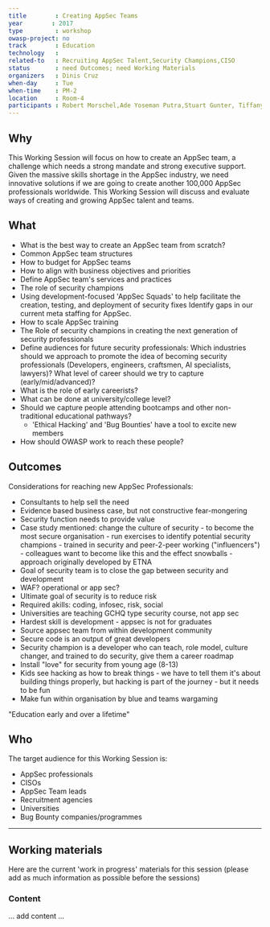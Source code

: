 ```yaml
---
title        : Creating AppSec Teams
year		: 2017
type         : workshop
owasp-project: no
track        : Education
technology   :
related-to   : Recruiting AppSec Talent,Security Champions,CISO
status       : need Outcomes; need Working Materials
organizers   : Dinis Cruz
when-day     : Tue
when-time    : PM-2
location     : Room-4
participants : Robert Morschel,Ade Yoseman Putra,Stuart Gunter, Tiffany Long, Don Gibson, Steven van der Baan
---
```


## Why

This Working Session will focus on how to create an AppSec team, a  challenge which needs a strong mandate and strong executive support.  Given the massive skills shortage in the AppSec industry, we need innovative solutions if we are going to create another 100,000 AppSec professionals worldwide. This Working Session will discuss and evaluate ways of creating and growing AppSec talent and teams.

## What

 - What is the best way to create an AppSec team from scratch?
 - Common AppSec team structures
 - How to budget for AppSec teams
 - How to align with business objectives and priorities
 - Define AppSec team's services and practices
 - The role of security champions
 - Using development-focused 'AppSec Squads' to help facilitate the creation, testing, and deployment of security fixes
  Identify gaps in our current meta staffing for AppSec.
 - How to scale AppSec training
 - The Role of security champions in creating the next generation of security professionals
 - Define audiences for future security professionals: Which industries should we approach to promote the idea of becoming security professionals (Developers, engineers, craftsmen, AI specialists, lawyers)? What level of career should we try to capture (early/mid/advanced)? 
 - What is the role of early careerists?
 - What can be done at university/college level?
 - Should we capture people attending bootcamps and other non-traditional educational pathways?
   - 'Ethical Hacking' and 'Bug Bounties' have a tool to excite new members
 - How should OWASP work to reach these people?
 
## Outcomes 

Considerations for reaching new AppSec Professionals:

- Consultants to help sell the need
- Evidence based business case, but not constructive fear-mongering
- Security function needs to provide value
- Case study mentioned: change the culture of security - to become the most secure organisation - run exercises to identify potential security champions - trained in security and peer-2-peer working ("influencers") - colleagues want to become like this and the effect snowballs - approach originally developed by ETNA
- Goal of security team is to close the gap between security and development
- WAF?  operational or app sec?
- Ultimate goal of security is to reduce risk
- Required akills: coding, infosec, risk, social
- Universities are teaching GCHQ type security course, not app sec
- Hardest skill is development - appsec is not for graduates
- Source appsec team from within development community
- Secure code is an output of great developers
- Security champion is a developer who can teach, role model, culture changer, and trained to do security, give them a career roadmap
- Install "love" for security from young age (8-13) 
- Kids see hacking as how to break things - we have to tell them it's about building things properly, but hacking is part of the journey - but it needs to be fun
- Make fun within organisation by blue and teams wargaming

"Education early and over a lifetime"

## Who

The target audience for this Working Session is:

 - AppSec professionals
 - CISOs
 - AppSec Team leads
 - Recruitment agencies
 - Universities
 - Bug Bounty companies/programmes

--- 

## Working materials

Here are the current 'work in progress' materials for this session (please add as much information as possible before the sessions)

### Content

... add content ...
